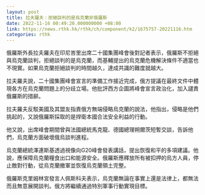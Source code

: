 ```yaml
---
layout: post
title: 拉夫羅夫：拒絕談判的是烏克蘭非俄羅斯
date: 2022-11-16 00:49:20.000000000 +08:00
link: https://news.rthk.hk/rthk/ch/component/k2/1675757-20221116.htm
categories: rthk
---
```


俄羅斯外長拉夫羅夫在印尼峇里出席二十國集團峰會後對記者表示，俄羅斯不拒絕與烏克蘭談判，拒絕談判的是烏克蘭，而基輔提出的烏克蘭危機解決條件不適當也不現實。如果烏克蘭拒絕談判的時間越久，達成共識的難度就越大。

拉夫羅夫說，二十國集團峰會宣言的準備工作接近完成，俄方提議在最終文件中體現各方在烏克蘭問題上的分歧立場。他批評西方企圖將峰會宣言政治化，加入譴責俄羅斯的措辭。

拉夫羅夫反駁美國及其盟友指責俄方無端侵略烏克蘭的說法，他指出，侵略是他們挑起的，又說俄羅斯採取的是捍衛本國合法安全利益的行動。

他又說，出席峰會期間曾與法國總統馬克龍、德國總理朔爾茨短暫交談，告訴他們，烏克蘭方面破壞俄烏談判進程。

烏克蘭總統澤連斯基透過視像向G20峰會發表講話，提出恢復和平的多項建議。他說，應保障烏克蘭糧食出口和能源安全。俄羅斯應釋放所有被扣押的烏方人員，停止敵對行動，從烏克蘭撤軍並恢復烏克蘭領土完整。

俄羅斯克里姆林宮發言人佩斯科夫表示，烏克蘭無論在事實上還是法律上，都無法而且無意展開談判。俄方將繼續通過特別軍事行動實現目標。

